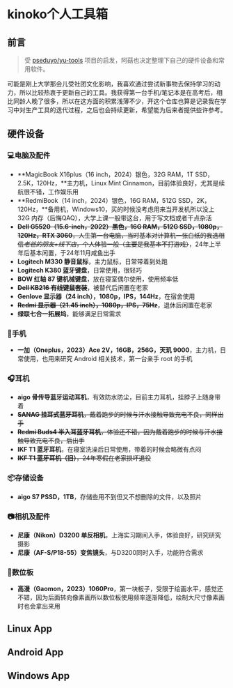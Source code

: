 # kinoko个人工具箱

## 前言

> 受 [pseduyo/yu-tools](https://github.com/pseudoyu/yu-tools) 项目的启发，阿菇也决定整理下自己的硬件设备和常用软件。

可能是刚上大学那会儿受社团文化影响，我喜欢通过尝试新事物去保持学习的动力，所以比较热衷于更新自己的工具。我获得第一台手机/笔记本是在高考后，相比同龄人晚了很多，所以在这方面的积累浅薄不少，开这个仓库也算是记录我在学习中对生产工具的迭代过程，之后也会持续更新，希望能为后来者提供些许参考。

##  硬件设备

### 💻电脑及配件

- **MagicBook X16plus（16 inch，2024）银色，32G RAM，1T SSD，2.5K，120Hz，**主力机，Linux Mint Cinnamon，目前体验良好，尤其是续航很不错，工作娱乐用
- **RedmiBook（14 inch，2024）银色，16G RAM，512G SSD，2K，120Hz，**备用机，Windows10，买的时候没考虑用来当开发机所以没上 32G 内存（后悔QAQ），大学上课一般带这台，用于写文档或者干点杂活
- ~~**Dell G5520（15.6-inch，2022）黑色，16G RAM，512G SSD，1080p，120Hz，RTX 3060**，人生第一台电脑，当时基本对计算机一张白纸的我选相信*老爸的朋友+线下店*，个人体验一般（主要是我基本不打游戏）~~，24年上半年后基本闲置，于24年11月咸鱼出手
- **Logitech M330 静音鼠标**，主力鼠标，日常带着到处跑
- **Logitech K380 蓝牙键盘**，日常使用，很轻巧
- **BOW 红轴 87 键机械键盘**，放在寝室偶尔使用，使用频率低
- ~~**Dell KB216 有线键鼠套装**~~，被替代后闲置在老家
- **Genlove 显示器（24 inch），1080p，IPS，144Hz**，在宿舍使用
- ~~**Redmi 显示器（21.45 inch），1080p，IPS，75Hz**~~，退休后闲置在老家
- **绿联七合一拓展坞**，能够满足日常需求

### 📱手机

- **一加（Oneplus，2023）Ace 2V，16GB，256G，天玑 9000**，主力机，日常使用，也用来研究 Android 相关技术，第一台亲手 root 的手机

### 🎧耳机

- **aigo 骨传导蓝牙运动耳机**，有效防水防尘，目前主力耳机，挂脖子上随身带着
- ~~**SANAG 挂耳式蓝牙耳机**，戴着跑步的时候与汗水接触导致充电不良，同样出手~~
- ~~**Redmi Buds4 半入耳蓝牙耳机**，体验还不错，因为戴着跑步的时候与汗水接触导致充电不良，后出手~~
- **IKF T1 蓝牙耳机**，在寝室洗澡后日常使用，带着的时候会略微有点闷
- ~~**IKF T1 蓝牙耳机（旧）**，24年寒假在老家损坏退役~~

### 📦存储设备

- **aigo S7 PSSD，1TB**，存储些用不到但又不想删除的文件，以及照片

### 📷相机及配件

- **尼康（Nikon）D3200 单反相机**，上海实习期间入手，体验良好，研究研究摄影
- **尼康（AF-S/P18-55）变焦镜头**，与D3200同时入手，功能符合需求

### 📝数位板

- **高漫（Gaomon，2023）1060Pro**，第一块板子，受限于绘画水平，感觉还不错，因为后面转向像素画所以数位板使用频率逐渐降低，绘制大尺寸像素画时也会拿出来用

## Linux App

## Android App

## Windows App
